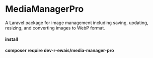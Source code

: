 # MediaManagerPro
A Laravel package for image management including saving, updating, resizing, and converting images to WebP format.

#### install 

#### composer require dev-r-ewais/media-manager-pro
